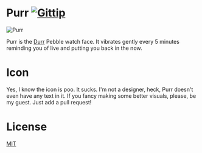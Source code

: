 # Purr [![Gittip](http://badgr.co/gittip/jbrooksuk.png)](https://www.gittip.com/jbrooksuk/)

![Purr](https://raw2.github.com/jbrooksuk/Purr/master/images/large-icon.png)

Purr is the [Durr](http://skreksto.re/products/durr) Pebble watch face. It vibrates gently every 5 minutes reminding you of live and putting you back in the now.

# Icon
Yes, I know the icon is poo. It sucks. I'm not a designer, heck, Purr doesn't even have any text in it. If you fancy making some better visuals, please, be my guest. Just add a pull request!

# License
[MIT](http://jbrooksuk.mit-license.org)
